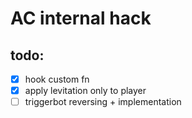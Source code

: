 # AC internal hack

## todo:

- [x] hook custom fn
- [x] apply levitation only to player
- [ ] triggerbot reversing + implementation
